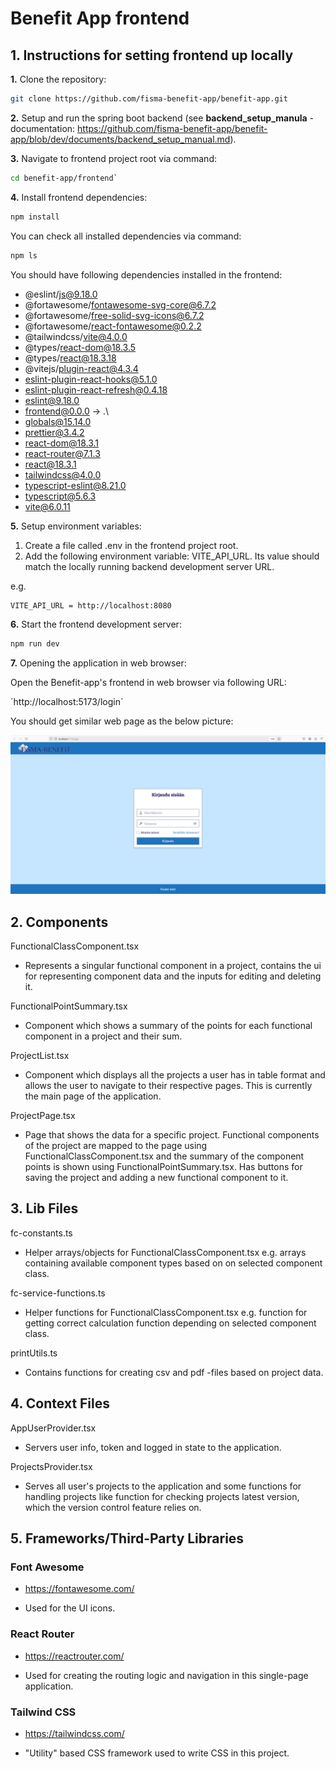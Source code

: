 # Benefit App frontend

## 1. Instructions for setting frontend up locally

**1.** Clone the repository:

```sh
git clone https://github.com/fisma-benefit-app/benefit-app.git
```

**2.** Setup and run the spring boot backend (see **backend_setup_manula** -documentation:
https://github.com/fisma-benefit-app/benefit-app/blob/dev/documents/backend_setup_manual.md).

**3.** Navigate to frontend project root via command:

```sh
cd benefit-app/frontend`
```

**4.** Install frontend dependencies:

```sh
npm install
```

You can check all installed dependencies
via command:

```sh
npm ls
```

You should have following dependencies
installed in the frontend:

* @eslint/js@9.18.0
* @fortawesome/fontawesome-svg-core@6.7.2
* @fortawesome/free-solid-svg-icons@6.7.2
* @fortawesome/react-fontawesome@0.2.2
* @tailwindcss/vite@4.0.0
* @types/react-dom@18.3.5
* @types/react@18.3.18
* @vitejs/plugin-react@4.3.4
* eslint-plugin-react-hooks@5.1.0
* eslint-plugin-react-refresh@0.4.18
* eslint@9.18.0
* frontend@0.0.0 -> .\
* globals@15.14.0
* prettier@3.4.2
* react-dom@18.3.1
* react-router@7.1.3
* react@18.3.1
* tailwindcss@4.0.0
* typescript-eslint@8.21.0
* typescript@5.6.3
* vite@6.0.11

**5.** Setup environment variables:

1. Create a file called .env in the frontend project root.
2. Add the following environment variable: VITE_API_URL. Its value should match the locally running backend development server URL.

e.g.

```sh
VITE_API_URL = http://localhost:8080
```

**6.** Start the frontend development server:

```sh
npm run dev
```

**7.** Opening the application in web browser:

Open the Benefit-app's frontend in web browser
via following URL:

´http://localhost:5173/login´

You should get similar web page as the below picture:

![UI of login page for Benefit-app.](./img/images_for_manuals/UI_login_page.png)



## 2. Components

FunctionalClassComponent.tsx

- Represents a singular functional component in a project, contains the ui for representing component data and the inputs for editing and deleting it.

FunctionalPointSummary.tsx

- Component which shows a summary of the points for each functional component in a project and their sum.

ProjectList.tsx

- Component which displays all the projects a user has in table format and allows the user to navigate to their respective pages. This is currently the main page of the application.

ProjectPage.tsx

- Page that shows the data for a specific project. Functional components of the project are mapped to the page using FunctionalClassComponent.tsx and the summary of the component points is shown using FunctionalPointSummary.tsx. Has buttons for saving the project and adding a new functional component to it.

## 3. Lib Files

fc-constants.ts

- Helper arrays/objects for FunctionalClassComponent.tsx e.g. arrays containing available component types based on on selected component class.

fc-service-functions.ts

- Helper functions for FunctionalClassComponent.tsx e.g. function for getting correct calculation function depending on selected component class.

printUtils.ts

- Contains functions for creating csv and pdf -files based on project data.

## 4. Context Files

AppUserProvider.tsx

- Servers user info, token and logged in state to the application.

ProjectsProvider.tsx

- Serves all user's projects to the application and some functions for handling projects like function for checking projects latest version, which the version control feature relies on.

## 5. Frameworks/Third-Party Libraries

### Font Awesome

- https://fontawesome.com/

- Used for the UI icons.

### React Router

- https://reactrouter.com/

- Used for creating the routing logic and navigation in this single-page application.

### Tailwind CSS

- https://tailwindcss.com/

- "Utility" based CSS framework used to write CSS in this project.

